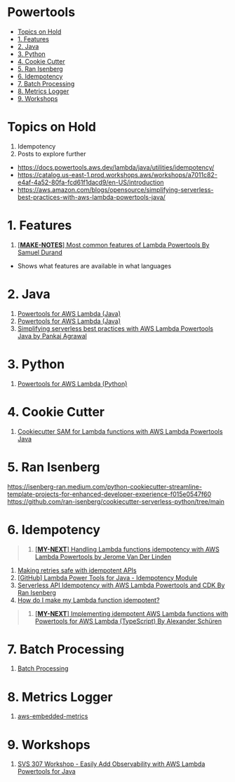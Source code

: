 <h1>Powertools</h1>
<!-- TOC -->

- [Topics on Hold](#topics-on-hold)
- [1. Features](#1-features)
- [2. Java](#2-java)
- [3. Python](#3-python)
- [4. Cookie Cutter](#4-cookie-cutter)
- [5. Ran Isenberg](#5-ran-isenberg)
- [6. Idempotency](#6-idempotency)
- [7. Batch Processing](#7-batch-processing)
- [8. Metrics Logger](#8-metrics-logger)
- [9. Workshops](#9-workshops)

<!-- /TOC -->

# Topics on Hold

1. Idempotency
1. Posts to explore further
- https://docs.powertools.aws.dev/lambda/java/utilities/idempotency/
- https://catalog.us-east-1.prod.workshops.aws/workshops/a7011c82-e4af-4a52-80fa-fcd61f1dacd9/en-US/introduction
- https://aws.amazon.com/blogs/opensource/simplifying-serverless-best-practices-with-aws-lambda-powertools-java/

# 1. Features

1. [[**MAKE-NOTES**] Most common features of Lambda Powertools By Samuel Durand](https://kreuzwerker.de/en/post/lambda-powertools)
- Shows what features are available in what languages

# 2. Java

1. [Powertools for AWS Lambda (Java)](https://docs.powertools.aws.dev/lambda/java/)
1. [Powertools for AWS Lambda (Java)](https://github.com/aws-powertools/powertools-lambda-java)
1. [Simplifying serverless best practices with AWS Lambda Powertools Java by Pankaj Agrawal](https://aws.amazon.com/blogs/opensource/simplifying-serverless-best-practices-with-aws-lambda-powertools-java/)

# 3. Python
1.  [Powertools for AWS Lambda (Python)](https://docs.powertools.aws.dev/lambda/python/latest/)

# 4. Cookie Cutter

1. [Cookiecutter SAM for Lambda functions with AWS Lambda Powertools Java](https://github.com/aws-samples/cookiecutter-aws-sam-powertools-java)

# 5. Ran Isenberg

https://isenberg-ran.medium.com/python-cookiecutter-streamline-template-projects-for-enhanced-developer-experience-f015e0547f60
https://github.com/ran-isenberg/cookiecutter-serverless-python/tree/main

# 6. Idempotency

> 1. [[**MY-NEXT**] Handling Lambda functions idempotency with AWS Lambda Powertools by Jerome Van Der Linden](https://aws.amazon.com/blogs/compute/handling-lambda-functions-idempotency-with-aws-lambda-powertools/)
1. [Making retries safe with idempotent APIs](https://aws.amazon.com/builders-library/making-retries-safe-with-idempotent-APIs/)
1. [[GitHub] Lambda Power Tools for Java - Idempotency Module](https://github.com/aws-samples/aws-lambda-powertools-idempotency-examples)
1. [Serverless API Idempotency with AWS Lambda Powertools and CDK By Ran Isenberg](https://www.ranthebuilder.cloud/post/serverless-api-idempotency-with-aws-lambda-powertools-and-cdk)
1. [How do I make my Lambda function idempotent?](https://repost.aws/knowledge-center/lambda-function-idempotent)
> 1. [[**MY-NEXT**] Implementing idempotent AWS Lambda functions with Powertools for AWS Lambda (TypeScript) By Alexander Schüren](https://aws.amazon.com/blogs/compute/implementing-idempotent-aws-lambda-functions-with-powertools-for-aws-lambda-typescript/)

# 7. Batch Processing

1. [Batch Processing](https://docs.powertools.aws.dev/lambda/java/utilities/batch/)

# 8. Metrics Logger

1. [aws-embedded-metrics](https://github.com/awslabs/aws-embedded-metrics-java)

# 9. Workshops

1. [SVS 307 Workshop - Easily Add Observability with AWS Lambda Powertools for Java](https://catalog.us-east-1.prod.workshops.aws/workshops/a7011c82-e4af-4a52-80fa-fcd61f1dacd9/en-US/introduction)